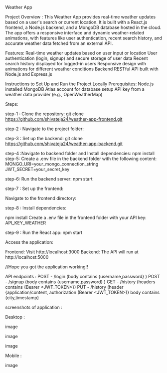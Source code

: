 Weather App

Project Overview : This Weather App provides real-time weather updates based on a user's search or current location. It is built with a React.js frontend, a Node.js backend, and a MongoDB database hosted in the cloud. The app offers a responsive interface and dynamic weather-related animations, with features like user authentication, recent search history, and accurate weather data fetched from an external API.

Features: Real-time weather updates based on user input or location User authentication (login, signup) and secure storage of user data Recent search history displayed for logged-in users Responsive design with animations for different weather conditions Backend RESTful API built with Node.js and Express.js

Instructions to Set Up and Run the Project Locally Prerequisites: Node.js installed MongoDB Atlas account for database setup API key from a weather data provider (e.g., OpenWeatherMap)

Steps:

step-1 : Clone the repository: git clone https://github.com/shivateja24/weather-app-frontend.git

step-2 : Navigate to the project folder:

step-3 : Set up the backend: git clone https://github.com/shivateja24/weather-app-backend.git

step-4 :Navigate to backend folder and Install dependencies: npm install step-5: Create a .env file in the backend folder with the following content: MONGO_URI=your_mongo_connection_string JWT_SECRET=your_secret_key

step-6: Run the backend server: npm start

step-7 : Set up the frontend:

Navigate to the frontend directory:

step-8 : Install dependencies:

npm install Create a .env file in the frontend folder with your API key: API_KEY_WEATHER

step-9 : Run the React app: npm start

Access the application:

Frontend: Visit http://localhost:3000 Backend: The API will run at http://localhost:5000

//Hope you got the application working!!

API endpoints : 
POST - /login (body contains {username,password} ) 
POST - /signup (body contains {username,password} ) 
GET - /history (headers contains {Bearer <JWT_TOKEN>})
PUT - /history (header {application/content, authorization (Bearer <JWT_TOKEN>)} body contains {city,timestamp}

screenshots of application :

Desktop :


image

image

image

Mobile :

image
